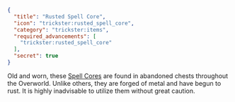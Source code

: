 ```json
{
  "title": "Rusted Spell Core",
  "icon": "trickster:rusted_spell_core",
  "category": "trickster:items",
  "required_advancements": [
    "trickster:rusted_spell_core"
  ],
  "secret": true
}
```

Old and worn, these [Spell Cores](^trickster:items/spell_core) are found in abandoned chests throughout the Overworld. 
Unlike others, they are forged of metal and have begun to rust. It is highly inadvisable to utilize them without great caution.
